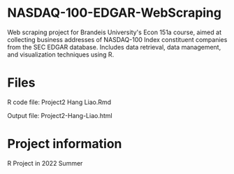 # NASDAQ-100-EDGAR-WebScraping
Web scraping project for Brandeis University's Econ 151a course, aimed at collecting business addresses of NASDAQ-100 Index constituent companies from the SEC EDGAR database. 
Includes data retrieval, data management, and visualization techniques using R.


# Files
R code file: Project2 Hang Liao.Rmd

Output file: Project2-Hang-Liao.html

# Project information
R Project in 2022 Summer
